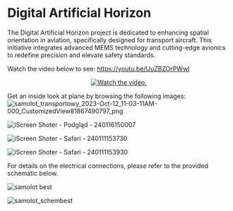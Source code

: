 # Digital Artificial Horizon

The Digital Artificial Horizon project is dedicated to enhancing spatial orientation in aviation, specifically designed for transport aircraft. This initiative integrates advanced MEMS technology and cutting-edge avionics to redefine precision and elevate safety standards. 


Watch the video below to see:
https://youtu.be/UuZBZOrPWwI

<p align="center">
  <a href="https://youtu.be/UuZBZOrPWwI">
     <img src="https://img.youtube.com/vi/UuZBZOrPWwI/0.jpg" alt="Watch the video.">
  </a>
</p>

Get an inside look at plane by browsing the following images:
![samolot_transportowy_2023-Oct-12_11-03-11AM-000_CustomizedView81867490797_png](https://github.com/oliwiakruczyk/Digital-Artificial-Horizon/assets/150608343/21be3cb9-d964-4bbe-8422-623335bf8ce8)

![iScreen Shoter - Podgląd - 240116150007](https://github.com/oliwiakruczyk/Digital-Artificial-Horizon/assets/150608343/60bf46ab-38a2-4c1b-abbb-9855c67ed232)



![iScreen Shoter - Safari - 240111153730](https://github.com/oliwiakruczyk/Digital-Artificial-Horizon/assets/150608343/42cf0d49-0f4b-4ed4-8375-747fa4a1de35)

![iScreen Shoter - Safari - 240111153930](https://github.com/oliwiakruczyk/Digital-Artificial-Horizon/assets/150608343/4af80f8d-a5c7-4fb0-931a-e7aa7c212e62)


<p align="center">
  



For details on the electrical connections, please refer to the provided schematic below.

![samolot best ](https://github.com/oliwiakruczyk/Digital-Artificial-Horizon/assets/150608343/566d1a1b-8a39-40a0-86f2-972896b21d64)


![samolot_schembest ](https://github.com/oliwiakruczyk/Digital-Artificial-Horizon/assets/150608343/400f6cf6-f00f-4020-826c-bf1fdf67410a)



</p>

